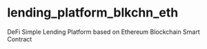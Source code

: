 # lending_platform_blkchn_eth
DeFi Simple Lending Platform based on Ethereum Blockchain Smart Contract
